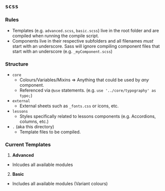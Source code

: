## `scss`

### Rules
- Templates (e.g. `advanced.scss`, `basic.scss`) live in the root folder and are compiled when running the compile script.
- Components live in their respective subfolders and all filenames *must* start with an underscore. Sass will ignore compiling component files that start with an underscore (e.g. `_myComponent.scss`)

### Structure
- `core`
  - Colours/Variables/Mixins => Anything that could be used by _any_ component.
  - Referenced via `@use` statements. (e.g. `use '../core/typography' as typo;`)
- `external`
  - External sheets such as `_fonts.css` or icons, etc.
- `lessons`
  - Styles specifically related to lessons components (e.g. Accordions, columns, etc.)
- `.` (aka this directory)
  - Template files to be compiled. 

### Current Templates
1. **Advanced**
  - Inlcudes all available modules
2. **Basic**
  - Includes all available modules (Variant colours)

